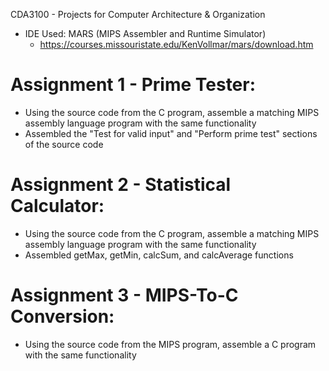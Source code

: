 CDA3100 - Projects for Computer Architecture & Organization
  - IDE Used: MARS (MIPS Assembler and Runtime Simulator)
      - https://courses.missouristate.edu/KenVollmar/mars/download.htm
 
# Assignment 1 - Prime Tester:
  - Using the source code from the C program, assemble a matching MIPS assembly language program with the same functionality
  - Assembled the "Test for valid input" and "Perform prime test" sections of the source code

# Assignment 2 - Statistical Calculator:
  - Using the source code from the C program, assemble a matching MIPS assembly language program with the same functionality
  - Assembled getMax, getMin, calcSum, and calcAverage functions

# Assignment 3 - MIPS-To-C Conversion:
  - Using the source code from the MIPS program, assemble a C program with the same functionality
